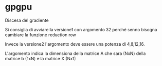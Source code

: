 # gpgpu
Discesa del gradiente

Si consiglia di avviare la versione1 con argomento 32 perché senno bisogna cambiare la funzione reduction row

Invece la versione2 l'argomento deve essere una  potenza di 4,8,12,16.

L'argomento indica la dimensiona della matrice A che sara (NxN) della matrice b (1xN) e la matrice X (Nx1)

